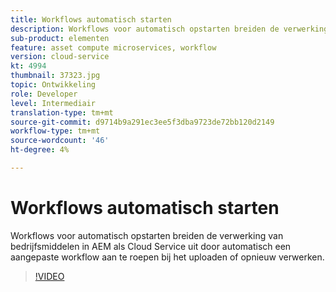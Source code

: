 ```yaml
---
title: Workflows automatisch starten
description: Workflows voor automatisch opstarten breiden de verwerking van bedrijfsmiddelen uit door automatisch een aangepaste workflow aan te roepen bij het uploaden of opnieuw verwerken.
sub-product: elementen
feature: asset compute microservices, workflow
version: cloud-service
kt: 4994
thumbnail: 37323.jpg
topic: Ontwikkeling
role: Developer
level: Intermediair
translation-type: tm+mt
source-git-commit: d9714b9a291ec3ee5f3dba9723de72bb120d2149
workflow-type: tm+mt
source-wordcount: '46'
ht-degree: 4%

---
```



# Workflows automatisch starten

Workflows voor automatisch opstarten breiden de verwerking van bedrijfsmiddelen in AEM als Cloud Service uit door automatisch een aangepaste workflow aan te roepen bij het uploaden of opnieuw verwerken.

>[!VIDEO](https://video.tv.adobe.com/v/37323/?quality=12&learn=on&hidetitle=true)
